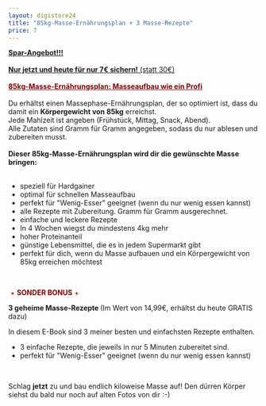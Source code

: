 ```yaml
---
layout: digistore24
title: "85kg-Masse-Ernährungsplan + 3 Masse-Rezepte"
price: 7
---
```

<div><span style="text-decoration:underline;"><strong>Spar-Angebot!!!<br><br>Nur jetzt und heute f&#xFC;r nur 7&#x20AC; sichern!</strong> (statt 30&#x20AC;)<strong><br><br><span style="color:#800000;text-decoration:underline;">85kg-Masse-Ern&#xE4;hrungsplan: Masseaufbau wie ein Profi</span></strong></span><br><br>Du erh&#xE4;ltst einen Massephase-Ern&#xE4;hrungsplan, der so optimiert ist, dass du damit ein <strong>K&#xF6;rpergewicht von 85kg</strong> erreichst. <br>Jede Mahlzeit ist angeben (Fr&#xFC;hst&#xFC;ck, Mittag, Snack, Abend).</div>
<div>Alle Zutaten sind Gramm f&#xFC;r Gramm angegeben, sodass du nur ablesen und zubereiten musst.</div>
<div>&#xA0;</div>
<div><strong>Dieser 85kg-Masse-Ern&#xE4;hrungsplan wird dir die gew&#xFC;nschte Masse bringen:</strong><br><br><ul><li>speziell f&#xFC;r Hardgainer</li>
<li>optimal f&#xFC;r schnellen Masseaufbau</li>
<li>perfekt f&#xFC;r &quot;Wenig-Esser&quot; geeignet (wenn du nur wenig essen kannst)</li>
<li>alle Rezepte mit Zubereitung. Gramm f&#xFC;r Gramm ausgerechnet.</li>
<li>einfache und leckere Rezepte</li>
<li>In 4 Wochen wiegst du mindestens 4kg mehr</li>
<li>hoher Proteinanteil</li>
<li>g&#xFC;nstige Lebensmittel, die es in jedem Supermarkt gibt</li>
<li>perfekt f&#xFC;r dich, wenn du Masse aufbauen und ein K&#xF6;rpergewicht von 85kg erreichen m&#xF6;chtest</li>
</ul><p>&#xA0;</p>
<p><span style="color:#800000;">&#xA0;+ <strong>SONDER BONUS</strong> +</span></p>
<p><strong>3 geheime Masse-Rezepte </strong>(Im Wert von 14,99&#x20AC;, erh&#xE4;ltst du heute GRATIS dazu)<strong><br></strong></p>
In diesem E-Book sind 3 meiner besten und einfachsten Rezepte enthalten. <br><ul><li>3 einfache Rezepte, die jeweils in nur 5 Minuten zubereitet sind.</li>
<li>perfekt f&#xFC;r &quot;Wenig-Esser&quot; geeignet (wenn du nur wenig essen kannst)</li>
</ul><br><p>Schlag <strong>jetzt</strong> zu und bau endlich kiloweise Masse auf! Den d&#xFC;rren K&#xF6;rper siehst du bald nur noch auf alten Fotos von dir :-)</p>
</div>